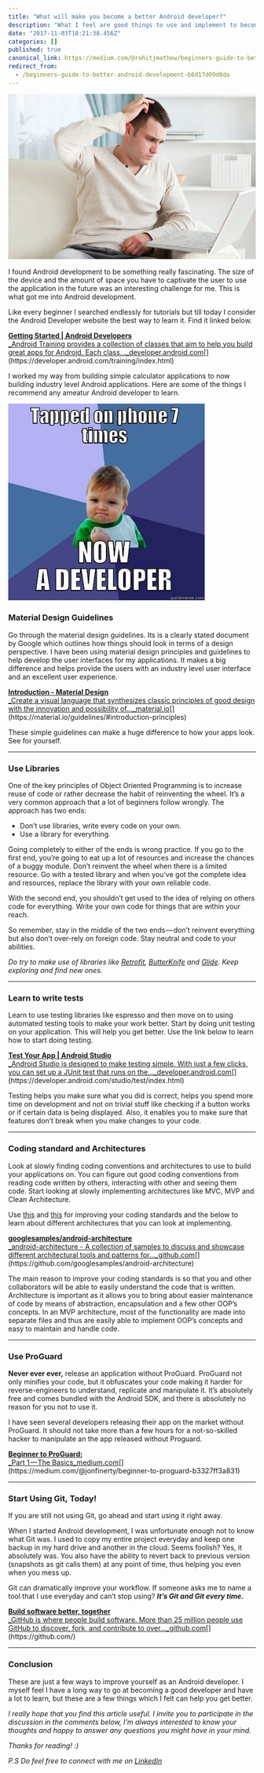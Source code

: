 ```yaml
---
title: "What will make you become a better Android developer?"
description: "What I feel are good things to use and implement to become a better Android developer"
date: "2017-11-03T18:21:38.456Z"
categories: []
published: true
canonical_link: https://medium.com/@rohitjmathew/beginners-guide-to-better-android-development-b6d17d09d8da
redirect_from:
  - /beginners-guide-to-better-android-development-b6d17d09d8da
---
```


![](./asset-1.jpeg)

I found Android development to be something really fascinating. The size of the device and the amount of space you have to captivate the user to use the application in the future was an interesting challenge for me. This is what got me into Android development.

Like every beginner I searched endlessly for tutorials but till today I consider the Android Developer website the best way to learn it. Find it linked below.

[**Getting Started | Android Developers**  
_Android Training provides a collection of classes that aim to help you build great apps for Android. Each class…_developer.android.com](https://developer.android.com/training/index.html "https://developer.android.com/training/index.html")[](https://developer.android.com/training/index.html)

I worked my way from building simple calculator applications to now building industry level Android applications. Here are some of the things I recommend any ameatur Android developer to learn.

![Image Credits: Huseyin Gurkan](./asset-2.jpeg)

### Material Design Guidelines

Go through the material design guidelines. Its is a clearly stated document by Google which outlines how things should look in terms of a design perspective. I have been using material design principles and guidelines to help develop the user interfaces for my applications. It makes a big difference and helps provide the users with an industry level user interface and an excellent user experience.

[**Introduction - Material Design**  
_Create a visual language that synthesizes classic principles of good design with the innovation and possibility of…_material.io](https://material.io/guidelines/#introduction-principles "https://material.io/guidelines/#introduction-principles")[](https://material.io/guidelines/#introduction-principles)

These simple guidelines can make a huge difference to how your apps look. See for yourself.



---

### Use Libraries

One of the key principles of Object Oriented Programming is to increase reuse of code or rather decrease the habit of reinventing the wheel. It’s a very common approach that a lot of beginners follow wrongly. The approach has two ends:

-   Don’t use libraries, write every code on your own.
-   Use a library for everything.

Going completely to either of the ends is wrong practice. If you go to the first end, you’re going to eat up a lot of resources and increase the chances of a buggy module. Don’t reinvent the wheel when there is a limited resource. Go with a tested library and when you’ve got the complete idea and resources, replace the library with your own reliable code.

With the second end, you shouldn’t get used to the idea of relying on others code for everything. Write your own code for things that are within your reach.

So remember, stay in the middle of the two ends — don’t reinvent everything but also don’t over-rely on foreign code. Stay neutral and code to your abilities.

_Do try to make use of libraries like_ [_Retrofit_](http://square.github.io/retrofit/)_,_ [_ButterKnife_](http://jakewharton.github.io/butterknife/) _and_ [_Glide_](http://bumptech.github.io/glide/)_. Keep exploring and find new ones._

---

### Learn to write tests

Learn to use testing libraries like espresso and then move on to using automated testing tools to make your work better. Start by doing unit testing on your application. This will help you get better. Use the link below to learn how to start doing testing.

[**Test Your App | Android Studio**  
_Android Studio is designed to make testing simple. With just a few clicks, you can set up a JUnit test that runs on the…_developer.android.com](https://developer.android.com/studio/test/index.html "https://developer.android.com/studio/test/index.html")[](https://developer.android.com/studio/test/index.html)

Testing helps you make sure what you did is correct, helps you spend more time on development and not on trivial stuff like checking if a button works or if certain data is being displayed. Also, it enables you to make sure that features don’t break when you make changes to your code.

---

### Coding standard and Architectures

Look at slowly finding coding conventions and architectures to use to build your applications on. You can figure out good coding conventions from reading code written by others, interacting with other and seeing them code. Start looking at slowly implementing architectures like MVC, MVP and Clean Architecture.

Use [this](https://source.android.com/source/code-style) and [this](https://github.com/ribot/android-guidelines/blob/master/project_and_code_guidelines.md) for improving your coding standards and the below to learn about different architectures that you can look at implementing.

[**googlesamples/android-architecture**  
_android-architecture - A collection of samples to discuss and showcase different architectural tools and patterns for…_github.com](https://github.com/googlesamples/android-architecture "https://github.com/googlesamples/android-architecture")[](https://github.com/googlesamples/android-architecture)

The main reason to improve your coding standards is so that you and other collaborators will be able to easily understand the code that is written. Architecture is important as it allows you to bring about easier maintenance of code by means of abstraction, encapsulation and a few other OOP’s concepts. In an MVP architecture, most of the functionality are made into separate files and thus are easily able to implement OOP’s concepts and easy to maintain and handle code.

---

### Use ProGuard

**Never ever ever,** release an application without ProGuard. ProGuard not only minifies your code, but it obfuscates your code making it harder for reverse-engineers to understand, replicate and manipulate it. It’s absolutely free and comes bundled with the Android SDK, and there is absolutely no reason for you not to use it.

I have seen several developers releasing their app on the market without ProGuard. It should not take more than a few hours for a not-so-skilled hacker to manipulate an the app released without Proguard.

[**Beginner to ProGuard:**  
_Part 1 — The Basics_medium.com](https://medium.com/@jonfinerty/beginner-to-proguard-b3327ff3a831 "https://medium.com/@jonfinerty/beginner-to-proguard-b3327ff3a831")[](https://medium.com/@jonfinerty/beginner-to-proguard-b3327ff3a831)

---

### Start Using Git, Today!

If you are still not using Git, go ahead and start using it right away.

When I started Android development, I was unfortunate enough not to know what Git was. I used to copy my entire project everyday and keep one backup in my hard drive and another in the cloud. Seems foolish? Yes, it absolutely was. You also have the ability to revert back to previous version (snapshots as git calls them) at any point of time, thus helping you even when you mess up.

Git can dramatically improve your workflow. If someone asks me to name a tool that I use everyday and can’t stop using? **_It’s Git and Git every time._**

[**Build software better, together**  
_GitHub is where people build software. More than 25 million people use GitHub to discover, fork, and contribute to over…_github.com](https://github.com/ "https://github.com/")[](https://github.com/)

---

### Conclusion

These are just a few ways to improve yourself as an Android developer. I myself feel I have a long way to go at becoming a good developer and have a lot to learn, but these are a few things which I felt can help you get better.

_I really hope that you find this article useful. I invite you to participate in the discussion in the comments below, I’m always interested to know your thoughts and happy to answer any questions you might have in your mind._

_Thanks for reading! :)_

_P.S Do feel free to connect with me on_ [_LinkedIn_](https://www.linkedin.com/in/rohitjmathew)


